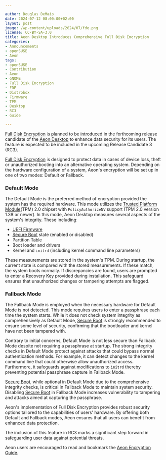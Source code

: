 ```yaml
---

author: Douglas DeMaio
date: 2024-07-12 08:00:00+02:00
layout: post
image: /wp-content/uploads/2024/07/fde.png
license: CC-BY-SA-3.0
title: Aeon Desktop Introduces Comprehensive Full Disk Encryption
categories:
- Announcements
- openSUSE
- Aeon
tags:
- openSUSE
- Contribution
- Aeon
- GNOME
- Full Disk Encryption
- FDE
- Distrobox
- Firmware
- TPM
- Desktop
- RC3
- Guide

---
```


[Full Disk Encryption](https://en.wikipedia.org/wiki/Disk_encryption) is planned to be introduced in the forthcoming release candidate of the [Aeon Desktop](https://aeondesktop.org) to enhance data security for its users. 
The feature is expected to be included in the upcoming Release Candidate 3 (RC3).

[Full Disk Encryption](https://en.opensuse.org/index.php?title=Portal:Aeon/Encryption) is designed to protect data in cases of device loss, theft or unauthorized booting into an alternative operating system.
Depending on the hardware configuration of a system, Aeon's encryption will be set up in one of two modes: Default or Fallback.

### Default Mode
The Default Mode is the preferred method of encryption provided the system has the required hardware. This mode utilizes the [Trusted Platform Module](https://en.wikipedia.org/wiki/Trusted_Platform_Module)(TPM) 2.0 chipset with `PolicyAuthorizeNV` support (TPM 2.0 version 1.38 or newer). In this mode, Aeon Desktop measures several aspects of the system's integrity. These including:

- [UEFI Firmware](https://en.wikipedia.org/wiki/UEFI)
- [Secure Boot](https://en.wikipedia.org/wiki/UEFI#Secure_Boot) state (enabled or disabled)
- Partition Table
- Boot loader and drivers
- Kernel and `initrd` (including kernel command line parameters)

These measurements are stored in the system's TPM. During startup, the current state is compared with the stored measurements. If these match, the system boots normally. If discrepancies are found, users are prompted to enter a Recovery Key provided during installation. This safeguard ensures that unauthorized changes or tampering attempts are flagged.

### Fallback Mode
The Fallback Mode is employed when the necessary hardware for Default Mode is not detected. This mode requires users to enter a passphrase each time the system starts. While it does not check system integrity as comprehensively as Default Mode, [Secure Boot](https://en.wikipedia.org/wiki/UEFI#Secure_Boot) is strongly recommended to ensure some level of security, confirming that the bootloader and kernel have not been tampered with.

Contrary to initial concerns, Default Mode is not less secure than Fallback Mode despite not requiring a passphrase at startup. The strong integrity checks in Default Mode protect against attacks that could bypass normal authentication methods. For example, it can detect changes to the kernel command line that could otherwise allow unauthorized access. Furthermore, it safeguards against modifications to `initrd` thereby preventing potential passphrase capture in Fallback Mode.

[Secure Boot](https://en.wikipedia.org/wiki/UEFI#Secure_Boot), while optional in Default Mode due to the comprehensive integrity checks, is critical in Fallback Mode to maintain system security. Disabling [Secure Boot](https://en.wikipedia.org/wiki/UEFI#Secure_Boot) in Fallback Mode increases vulnerability to tampering and attacks aimed at capturing the passphrase.

Aeon's implementation of Full Disk Encryption provides robust security options tailored to the capabilities of users' hardware. By offering both Default and Fallback modes, Aeon ensures that all users can benefit from enhanced data protection. 

The inclusion of this feature in RC3 marks a significant step forward in safeguarding user data against potential threats.

Aeon users are encouraged to read and bookmark the [Aeon Encryption Guide](https://en.opensuse.org/index.php?title=Portal:Aeon/Encryption).

<meta name="openSUSE, community, project, conference, open source, aeon, gnome, desktop, distrobox, full disk encryption, secure boot, rc, release candidate, install, guide, firmware" content="HTML,CSS,XML,JavaScript">

